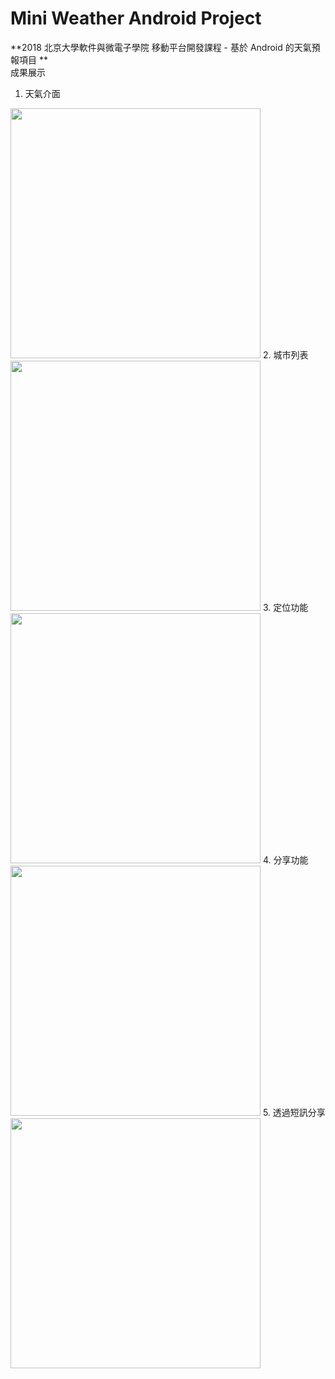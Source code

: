 # Mini Weather Android Project
**2018 北京大學軟件與微電子學院 移動平台開發課程 - 基於 Android 的天氣預報項目 **
<br>
成果展示

1. 天氣介面
<img src="http://35.200.105.78/wxmini/dashboard.png" width="400">
2. 城市列表
<img src="http://35.200.105.78/wxmini/city-list.png" width="400">
3. 定位功能
<img src="http://35.200.105.78/wxmini/gps.png" width="400">
4. 分享功能
<img src="http://35.200.105.78/wxmini/share.png" width="400">
5. 透過短訊分享
<img src="http://35.200.105.78/wxmini/msg-share.png" width="400">
